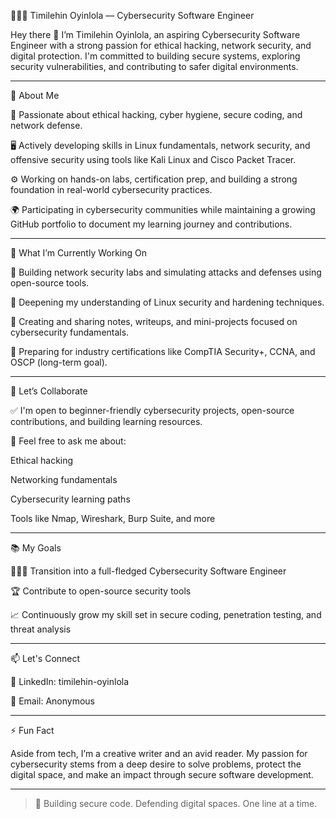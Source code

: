 

👩🏾‍💻 Timilehin Oyinlola — Cybersecurity Software Engineer

Hey there 👋 I’m Timilehin Oyinlola, an aspiring Cybersecurity Software Engineer with a strong passion for ethical hacking, network security, and digital protection. I'm committed to building secure systems, exploring security vulnerabilities, and contributing to safer digital environments.


---

🧠 About Me

🔐 Passionate about ethical hacking, cyber hygiene, secure coding, and network defense.

🖥️ Actively developing skills in Linux fundamentals, network security, and offensive security using tools like Kali Linux and Cisco Packet Tracer.

⚙️ Working on hands-on labs, certification prep, and building a strong foundation in real-world cybersecurity practices.

🌍 Participating in cybersecurity communities while maintaining a growing GitHub portfolio to document my learning journey and contributions.



---

💼 What I’m Currently Working On

🧪 Building network security labs and simulating attacks and defenses using open-source tools.

🐧 Deepening my understanding of Linux security and hardening techniques.

📁 Creating and sharing notes, writeups, and mini-projects focused on cybersecurity fundamentals.

📜 Preparing for industry certifications like CompTIA Security+, CCNA, and OSCP (long-term goal).



---

🤝 Let’s Collaborate

✅ I'm open to beginner-friendly cybersecurity projects, open-source contributions, and building learning resources.

💬 Feel free to ask me about:

Ethical hacking

Networking fundamentals

Cybersecurity learning paths

Tools like Nmap, Wireshark, Burp Suite, and more




---

📚 My Goals

👩🏾‍💻 Transition into a full-fledged Cybersecurity Software Engineer

🏆 Contribute to open-source security tools

📈 Continuously grow my skill set in secure coding, penetration testing, and threat analysis



---

📫 Let's Connect

📍 LinkedIn: timilehin-oyinlola

📧 Email: Anonymous 


---

⚡ Fun Fact

Aside from tech, I’m a creative writer and an avid reader. My passion for cybersecurity stems from a deep desire to solve problems, protect the digital space, and make an impact through secure software development.


---

> 🔐 Building secure code. Defending digital spaces. One line at a time.
